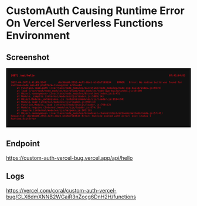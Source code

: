 # CustomAuth Causing Runtime Error On Vercel Serverless Functions Environment
## Screenshot
![](./vercel_runtime_error.png)

## Endpoint
https://custom-auth-vercel-bug.vercel.app/api/hello

## Logs
 https://vercel.com/coral/custom-auth-vercel-bug/GLX6dmXNNB2WGaiR3nZocg6DnH2H/functions
